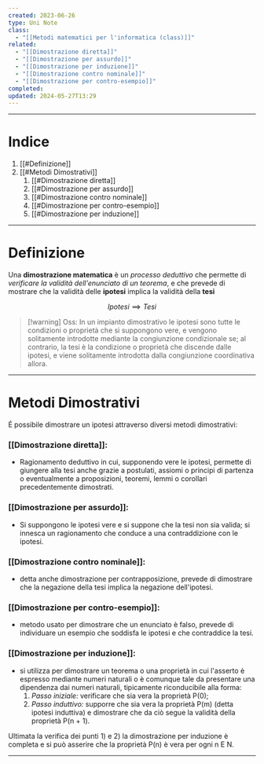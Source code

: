 ```yaml
---
created: 2023-06-26
type: Uni Note
class:
  - "[[Metodi matematici per l'informatica (class)]]"
related:
  - "[[Dimostrazione diretta]]"
  - "[[Dimostrazione per assurdo]]"
  - "[[Dimostrazione per induzione]]"
  - "[[Dimostrazione contro nominale]]"
  - "[[Dimostrazione per contro-esempio]]"
completed: 
updated: 2024-05-27T13:29
---
```

---
# Indice
1. [[#Definizione]]
2. [[#Metodi Dimostrativi]]
	1. [[#Dimostrazione diretta]]
	2. [[#Dimostrazione per assurdo]]
	3. [[#Dimostrazione contro nominale]]
	4. [[#Dimostrazione per contro-esempio]]
	5. [[#Dimostrazione per induzione]]
	
---
# Definizione 
Una **dimostrazione matematica** è un *processo deduttivo* che permette di *verificare la validità dell'enunciato di un teorema*, e che prevede di mostrare che la validità delle **ipotesi** implica la validità della **tesi**

$$ Ipotesi \implies Tesi $$

>[!warning] Oss:
>In un impianto dimostrativo le ipotesi sono tutte le condizioni o proprietà che si suppongono vere, e vengono solitamente introdotte mediante la congiunzione condizionale se; al contrario, la tesi è la condizione o proprietà che discende dalle ipotesi, e viene solitamente introdotta dalla congiunzione coordinativa allora.

---
# Metodi Dimostrativi

É possibile dimostrare un ipotesi attraverso diversi metodi dimostrativi:

### [[Dimostrazione diretta]]: 
- Ragionamento deduttivo in cui, supponendo vere le ipotesi, permette di giungere alla tesi anche grazie a postulati, assiomi o principi di partenza o eventualmente a proposizioni, teoremi, lemmi o corollari precedentemente dimostrati.

### [[Dimostrazione per assurdo]]:
- Si suppongono le ipotesi vere e si suppone che la tesi non sia valida; si innesca un ragionamento che conduce a una contraddizione con le ipotesi.

### [[Dimostrazione contro nominale]]:
- detta anche dimostrazione per contrapposizione, prevede di dimostrare che la negazione della tesi implica la negazione dell'ipotesi.

### [[Dimostrazione per contro-esempio]]:
- metodo usato per dimostrare che un enunciato è falso, prevede di individuare un esempio che soddisfa le ipotesi e che contraddice la tesi.

### [[Dimostrazione per induzione]]:
- si utilizza per dimostrare un teorema o una proprietà in cui l'asserto è espresso mediante numeri naturali o è comunque tale da presentare una dipendenza dai numeri naturali, tipicamente riconducibile alla forma:
	1. *Passo iniziale:* verificare che sia vera la proprietà P(0);
	2. *Passo induttivo:* supporre che sia vera la proprietà P(m) (detta ipotesi induttiva) e dimostrare che da ciò segue la validità della proprietà P(n + 1).

Ultimata la verifica dei punti 1) e 2) la dimostrazione per induzione è completa e si può asserire che la proprietà P(n) è vera per ogni n E N.

---